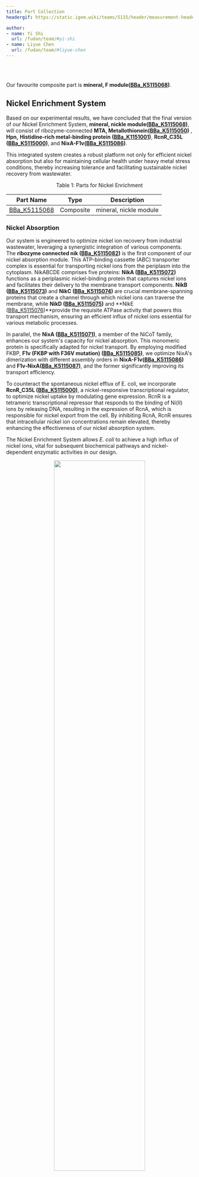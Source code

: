 ```yaml
---
title: Part Collection
headergif: https://static.igem.wiki/teams/5115/header/measurement-header.gif

author:
- name: Yi Shi
  url: /fudan/team/#yi-shi
- name: Liyue Chen
  url: /fudan/team/#liyue-chen
---
```


<br><br>

Our favourite composite part is **mineral, F module([BBa_K5115068](https://parts.igem.org/Part:BBa_K5115068))**.

## Nickel Enrichment System

Based on our experimental results, we have concluded that the final version of our Nickel Enrichment System, **mineral, nickle module([BBa_K5115068]([BBa_K5115068](https://parts.igem.org/Part:BBa_K5115068)))**, will consist of ribozyme-connected **MTA, Metallothionein([BBa_K5115050](https://parts.igem.org/Part:BBa_K5115050))** , **Hpn,** **Histidine-rich metal-binding protein ([BBa_K1151001](https://parts.igem.org/Part:BBa_K1151001))**, **RcnR_C35L ([BBa_K5115000](https://parts.igem.org/Part:BBa_K5115000))**, and **NixA-F1v([BBa_K5115086](https://parts.igem.org/Part:BBa_K5115086))**. 

This integrated system creates a robust platform not only for efficient nickel absorption but also for maintaining cellular health under heavy metal stress conditions, thereby increasing tolerance and facilitating sustainable nickel recovery from wastewater.

<div style="text-align: center;">
   <p>Table 1: Parts for Nickel Enrichment</p>
</div>

| Part Name                                                | Type      | Description             |
| -------------------------------------------------------- | --------- | ----------------------- |
| [BBa_K5115068](https://parts.igem.org/Part:BBa_K5115068) | Composite | mineral,  nickle module |

### Nickel Absorption

Our system is engineered to optimize nickel ion recovery from industrial wastewater, leveraging a synergistic integration of various components. The **ribozyme connected nik ([BBa_K5115082](https://parts.igem.org/Part:BBa_K5115082))** is the first component of our nickel absorption module. This ATP-binding cassette (ABC) transporter complex is essential for transporting nickel ions from the periplasm into the cytoplasm. NikABCDE comprises five proteins: **NikA ([BBa_K5115072](https://parts.igem.org/Part:BBa_K5115072))** functions as a periplasmic nickel-binding protein that captures nickel ions and facilitates their delivery to the membrane transport components. **NikB ([BBa_K5115073](https://parts.igem.org/Part:BBa_K5115073))** and **NikC ([BBa_K5115074](https://parts.igem.org/Part:BBa_K5115074))** are crucial membrane-spanning proteins that create a channel through which nickel ions can traverse the membrane, while **NikD ([BBa_K5115075](https://parts.igem.org/Part:BBa_K5115075))** and **NikE ([BBa_K5115076](https://parts.igem.org/Part:BBa_K5115076))**provide the requisite ATPase activity that powers this transport mechanism, ensuring an efficient influx of nickel ions essential for various metabolic processes.

In parallel, the **NixA ([BBa_K5115071](https://parts.igem.org/Part:BBa_K5115071))**, a member of the NiCoT family, enhances our system's capacity for nickel absorption. This monomeric protein is specifically adapted for nickel transport. By employing modified FKBP, **F1v (FKBP with F36V mutation) ([BBa_K5115085](https://parts.igem.org/Part:BBa_K5115085))**, we optimize NixA's dimerization with different assembly orders in **NixA-F1v([BBa_K5115086](https://parts.igem.org/Part:BBa_K5115086))** and **F1v-NixA([BBa_K5115087](https://parts.igem.org/Part:BBa_K5115087))**, and the former significantly improving its transport efficiency.

To counteract the spontaneous nickel efflux of E. coli, we incorporate **RcnR_C35L ([BBa_K5115000](https://parts.igem.org/Part:BBa_K5115000))**, a nickel-responsive transcriptional regulator, to optimize nickel uptake by modulating gene expression. RcnR is a tetrameric transcriptional repressor that responds to the binding of Ni(II) ions by releasing DNA, resulting in the expression of RcnA, which is responsible for nickel export from the cell. By inhibiting RcnA, RcnR ensures that intracellular nickel ion concentrations remain elevated, thereby enhancing the effectiveness of our nickel absorption system. 

The Nickel Enrichment System allows *E. coli* to achieve a high influx of nickel ions, vital for subsequent biochemical pathways and nickel-dependent enzymatic activities in our design.

<div style="text-align: center;" id="fig-1">
<img src="https://static.igem.wiki/teams/4765/wiki/czy/prap-1-czy.png"
style='width:70%'>
<br>
<div>
<p><small style="color: gray">Figure 1: Mechanistic Overview of Nickel Uptake.
   <br>
  This diagram illustrates the interaction and functions of the nik operon, NixA transporter, RcnR regulator, and NixA-F1v in facilitating nickel ion absorption <em>E. coli</em></small></p>
</div>
</div>

<div style="text-align: center;">
   <p>Table 2: Parts for Nickel Absorption</p>
</div>

| Part Name                                                | Type      | Description                                                  |
| -------------------------------------------------------- | --------- | ------------------------------------------------------------ |
| [BBa_K5115000](https://parts.igem.org/Part:BBa_K5115000) | Coding    | RcnR_C35L – nickel-responsive transcriptional regulator that modulates gene expression for nickel homeostasis. |
| [BBa_K5115050](https://parts.igem.org/Part:BBa_K5115050) | Coding    | Metallothionein from *Pisum sativum* for heavy metal binding, protecting cells from nickel toxicity. |
| [BBa_K5115071](https://parts.igem.org/Part:BBa_K5115071) | Coding    | NixA – nickel transporter, enhanced dimerization via FKBP for improved transport efficiency. |
| [BBa_K5115072](https://parts.igem.org/Part:BBa_K5115072) | Coding    | NikA – periplasmic nickel-binding protein, essential for nickel ion capture and delivery to transport components. |
| [BBa_K5115073](https://parts.igem.org/Part:BBa_K5115073) | Coding    | NikB – integral membrane protein that forms part of the transport channel for nickel ions. |
| [BBa_K5115074](https://parts.igem.org/Part:BBa_K5115074) | Coding    | NikC – integral membrane protein facilitating the movement of nickel ions across the membrane. |
| [BBa_K5115075](https://parts.igem.org/Part:BBa_K5115075) | Coding    | NikD – ATPase that powers the transporter, essential for the active transport of nickel ions. |
| [BBa_K5115076](https://parts.igem.org/Part:BBa_K5115076) | Coding    | NikE – ATP-binding component crucial for the proper functioning and assembly of the NikABCDE operon. |
| [BBa_K5115077](https://parts.igem.org/Part:BBa_K5115077) | Composite | ribozyme+RBS+nikA+stem-loop                                  |
| [BBa_K5115078](https://parts.igem.org/Part:BBa_K5115078) | Composite | ribozyme+RBS+nikB+stem-loop                                  |
| [BBa_K5115079](https://parts.igem.org/Part:BBa_K5115079) | Composite | ribozyme+RBS+nikC+stem-loop                                  |
| [BBa_K5115080](https://parts.igem.org/Part:BBa_K5115080) | Composite | ribozyme+RBS+nikD+stem-loop                                  |
| [BBa_K5115081](https://parts.igem.org/Part:BBa_K5115081) | Composite | ribozyme+RBS+nikE+stem-loop                                  |
| [BBa_K5115082](https://parts.igem.org/Part:BBa_K5115082) | Composite | ribozyme  connected nik - Post-transcriptional regulation element for the nik operon. |
| [BBa_K5115085](https://parts.igem.org/Part:BBa_K5115085) | Coding    | F1v (FKBP with F36V mutation) -                              |
| [BBa_K5115086](https://parts.igem.org/Part:BBa_K5115086) | Composite | NixA-F1v -                                                   |
| [BBa_K5115087](https://parts.igem.org/Part:BBa_K5115087) | Composite | F1v-NixA -                                                   |

### Nickel Tolerance

To enhance nickel tolerance in our engineered *E. coli*, we integrate **Hpn,** **Histidine-rich metal-binding protein ([BBa_K1151001](https://parts.igem.org/Part:BBa_K1151001)) **and **MTA, Metallothionein([BBa_K5115050](https://parts.igem.org/Part:BBa_K5115050))** leveraging their unique properties to mitigate nickel toxicity while optimizing absorption.

**Histidine-rich metal-binding protein ([BBa_K1151001](https://parts.igem.org/Part:BBa_K1151001))** , is a crucial component of our nickel tolerance strategy. This protein, derived from *Helicobacter pylori*, is characterized by its high histidine content. Its structure allows it to exist in various multimeric forms in solution. The primary function of Hpn is to bind nickel ions, with the ability to sequester up to five Ni²⁺ ions per monomer in a pH-dependent manner (optimal at pH 7.4). This property is essential for maintaining nickel homeostasis within the bacterial cell, especially in environments with elevated metal concentrations. By binding and storing excess nickel, Hpn prevents harmful interactions between nickel ions and cellular machinery, thereby promoting the survival and functionality of *E. coli* in nickel-rich conditions.

Our improved construct, **Ribozyme + RBS + Hpn + stem-loop([BBa_K5115036](https://parts.igem.org/Part:BBa_K5115036))**, is designed to enhance the expression of Hpn within our ribozyme-assisted polycistronic co-expression system. This system ensures robust expression of Hpn, facilitating effective nickel detoxification.

In addition to Hpn, we incorporate **MTA, Metallothionein([BBa_K5115050](https://parts.igem.org/Part:BBa_K5115050))** , sourced from *Pisum sativum*. MTA is a cysteine-rich protein known for its high binding affinity for various heavy metals, including nickel. By sequestering excess nickel ions, MTA further reduces the potential cytotoxic effects associated with elevated nickel levels. This dual strategy, combining Hpn and MTA, enhances the overall nickel absorptivity of our engineered bacteria while simultaneously minimizing the harmful effects of nickel accumulation.

Together, the synergistic action of **Ribozyme + RBS + Hpn + stem-loop([BBa_K5115036](https://parts.igem.org/Part:BBa_K5115036))**, and **MTA, Metallothionein([BBa_K5115050](https://parts.igem.org/Part:BBa_K5115050))** establishes a comprehensive tolerance mechanism. This integrated system not only supports the effective uptake of nickel ions but also ensures that *E. coli* can thrive in challenging environments characterized by fluctuating metal concentrations.

<div style="text-align: center;" id="fig-1">
<img src="https://static.igem.wiki/teams/4765/wiki/czy/prap-1-czy.png"
style='width:70%'>
<br>
<div>
<p><small style="color: gray">Figure 2: Mechanistic Overview of Nickel Tolerance.
   <br>
  This diagram illustrates the interaction and functions of the Hpn and MTA in facilitating nickel ion recovery and tolerance in <em>E. coli</em></small></p>
</div>
</div>

<div style="text-align: center;">
   <p>Table 3: Parts for Nickel Tolerance</p>
</div>

| Part Name                                                | Type   | Description                                                  |
| -------------------------------------------------------- | ------ | ------------------------------------------------------------ |
| [BBa_K5115050](https://parts.igem.org/Part:BBa_K5115050) | Coding | MTA, Metallothionein – cysteine-rich protein that binds excess nickel, reducing cytotoxicity and improving tolerance. |
| [BBa_K5115036](https://parts.igem.org/Part:BBa_K5115050) | Coding | Ribozyme + RBS + Hpn – histidine-rich protein that sequesters nickel ions, protecting cells from nickel toxicity. |

## Survival System

### Anti-phage

To ensure the viability of our engineered *E. coli* in semi-open environments, such as wastewater treatment facilities, we developed an Anti-phage Survival System utilizing **YejM(BBa_K5115070)**, a critical anti-adaptor protein. YejM plays a key role in regulating the synthesis of lipopolysaccharide (LPS), a major component of the *E. coli* outer membrane. By inhibiting the degradation of LpxC, an enzyme required for LPS biosynthesis, YejM ensures stable LPS levels, which in turn enhances the bacterial membrane's integrity. This stronger outer membrane serves as a protective barrier, reducing susceptibility to phage infection.

YejM competes with FtsH, a membrane-bound protease, for interaction with LapB, preventing FtsH from degrading LpxC. This mechanism indirectly elevates LPS production, fortifying the bacterial defense against environmental stressors, including phages.

To validate the anti-phage effectiveness of YejM, we introduced the YejM gene into *E. coli TG1* strains, which carry type IV pili required for infection by M13KO7 phages. We observed significantly fewer colonies in YejM-expressing strains on dual-antibiotic plates following phage exposure, indicating a marked reduction in phage infection. This suggests that increased LPS production creates a physical barrier, lowering the efficiency of phage binding and entry.

In conclusion, the system based on YejM provides a robust strategy to protect *E. coli* against phages in complex environments, ensuring the stable functionality of our MINERAL system for industrial applications.

<div style="text-align: center;">
   <p>Table 4: Parts for Anti-phage</p>
</div>

| Part Name                                                | Type   | Description                                                  |
| -------------------------------------------------------- | ------ | ------------------------------------------------------------ |
| [BBa_K5115070](https://parts.igem.org/Part:BBa_K5115070) | Coding | YejM – anti-adaptor protein that regulates LPS synthesis, indirectly improving *E. coli* survival and enhancing phage resistance. |

### Anti-freeze & Anti-UV

Our engineered *E. coli* strains, optimized for nickel absorption, require resilient survival mechanisms to flourish in demanding working conditions. The integration of Anti-freeze and Anti-UV modules is essential for various reasons. We extend our sincere gratitude to **[Fudan iGEM 2023](https://2023.igem.wiki/fudan/part-collection/#survival-system)** for providing the plasmids that enhance our strains' anti-freeze and anti-desiccation capabilities.

The Anti-freeze module includes the protein **AnAFP ([BBa_K4765015](https://parts.igem.org/Part:BBa_K4765015))**, which enhances resistance to freezing temperatures. Additionally, we have incorporated the *H. ex* mtSSB protein, derived from tardigrades. This protein provides anti-desiccation properties, ensuring robust survival in harsh conditions.

For Anti-desiccation, we utilize the protein **SAHS protein ([BBa_K2306003](https://parts.igem.org/Part:BBa_K2306003))**, which is essential for preventing cell damage in dry environments. This capability is critical for maintaining bacterial viability during periods of low moisture, which may occur in industrial processes.

Together, these modules enhance the *E. coli*'s resilience, allowing it to withstand extreme cold and desiccation, which are vital for successful colonization and operation in extraterrestrial and challenging terrestrial environments.

## Microparticle System

The Microparticle System aims to create a specialized microenvironment within *E. coli* for the effective reduction of bioaccumulated nickel ions into nickel microparticles. Central to this process is Ni/Fe hydrogenase, a key enzyme that facilitates the transition of nickel ions into metallic nanoparticles through a reversible catalytic reaction.

Based on our experimental results, we have concluded that the final version of our Microparticle System, will consist of the hydrogenase-related components essential for nickel reduction including **mineral, F module ([BBa_K5115067](https://parts.igem.org/Part:BBa_K5115067))**, which includes the part **hox and hyp, with EP targeted hoxF([BBa_K5115063](https://parts.igem.org/Part:BBa_K5115063))** and **cso, without csoS3([BBa_K5115065](https://parts.igem.org/Part:BBa_K5115065))**, while the alternative, **mineral, U module ([BBa_K5115066](https://parts.igem.org/Part:BBa_K5115066))**has been set aside due to its lesser efficacy in our trials.

This integrated system provides a reliable framework for the effective reduction of nickel ions into less harmful forms, promoting not only efficient nickel recovery but also enhancing the resilience of our engineered *E. coli* strains in challenging environmental conditions.

<div style="text-align: center;">
   <p>Table5: Parts for Microparticle System</p>
</div>

| Part Name                                                | Type      | Description       |
| -------------------------------------------------------- | --------- | ----------------- |
| [BBa_K5115066](https://parts.igem.org/Part:BBa_K5115066) | Composite | mineral, U module |
| [BBa_K5115067](https://parts.igem.org/Part:BBa_K5115067) | Composite | mineral, F module |

### Hydrogenase-Mediated Nickel Ion Reduction

The hydrogenase component of our microparticle system plays a crucial role in the bioconversion of nickel ions into nickel microparticles. This system incorporates several key parts, including the **hox and hyp operon([BBa_K5115020](https://parts.igem.org/Part:BBa_K5115020))** to enhance functionality and efficiency.

The **hox operon** consists of multiple genes that work collaboratively to facilitate hydrogen production and nickel reduction. **hoxF ([BBa_K5115001](https://parts.igem.org/Part:BBa_K5115001))** encodes the core hydrogenase subunit, which catalyzes the conversion of protons and electrons into molecular hydrogen. This process is crucial for providing the reducing power needed for nickel ion reduction. The subunits **hoxU ([BBa_K5115003](https://parts.igem.org/Part:BBa_K5115003))**, **hoxY ([BBa_K5115004](https://parts.igem.org/Part:BBa_K5115004))**, **hoxH ([BBa_K5115005](https://parts.igem.org/Part:BBa_K5115005))**, **hoxW ([BBa_K5115006](https://parts.igem.org/Part:BBa_K5115006))**, and **hoxI ([BBa_K5115007](https://parts.igem.org/Part:BBa_K5115007))** contribute to the stability, electron transfer, and assembly of the hydrogenase complex, ensuring its optimal performance during nickel reduction.

The **hyp operon** plays a critical role in the maturation of hydrogenase, with **hypA ([BBa_K5115008](https://parts.igem.org/Part:BBa_K5115008))**, **hypB ([BBa_K5115009](https://parts.igem.org/Part:BBa_K5115009))**, and **hypF ([BBa_K5115010](https://parts.igem.org/Part:BBa_K5115010))** working together to facilitate the delivery of the necessary nickel cofactor to the enzyme. Specifically, hypA and **hypB** are involved in nickel binding and transport, ensuring that the hydrogenase subunits receive the required metal ions for optimal activity. HypF assists in the assembly of the hydrogenase complex by stabilizing its structure during maturation.

Through the synergistic integration of the hox and hyp operon, our system effectively enhances hydrogen production and enables the reduction of nickel ions into nanoparticles, thereby maximizing the efficiency of nickel recovery from industrial wastewater.

<div style="text-align: center;">
   <p>Table 6: Parts for Hydrogenase-Mediated Nickel Ion Reduction</p>
</div>

| Part Name                                                | Type      | Description                                   |
| -------------------------------------------------------- | --------- | --------------------------------------------- |
| [BBa_K5115001](https://parts.igem.org/Part:BBa_K5115001) | Coding    | hoxF                                          |
| [BBa_K5115003](https://parts.igem.org/Part:BBa_K5115003) | Coding    | hoxU                                          |
| [BBa_K5115004](https://parts.igem.org/Part:BBa_K5115004) | Coding    | hoxY                                          |
| [BBa_K5115005](https://parts.igem.org/Part:BBa_K5115005) | Coding    | hoxH                                          |
| [BBa_K5115006](https://parts.igem.org/Part:BBa_K5115006) | Coding    | hoxW                                          |
| [BBa_K5115007](https://parts.igem.org/Part:BBa_K5115007) | Coding    | hoxI                                          |
| [BBa_K5115008](https://parts.igem.org/Part:BBa_K5115008) | Coding    | hypA                                          |
| [BBa_K5115009](https://parts.igem.org/Part:BBa_K5115009) | Coding    | hypB                                          |
| [BBa_K5115010](https://parts.igem.org/Part:BBa_K5115010) | Coding    | hypF                                          |
| [BBa_K5115011](https://parts.igem.org/Part:BBa_K5115011) | Composite | ribozyme+RBS+hoxF+stem-loop                   |
| [BBa_K5115012](https://parts.igem.org/Part:BBa_K5115012) | Composite | ribozyme+RBS+hoxU+stem-loop                   |
| [BBa_K5115013](https://parts.igem.org/Part:BBa_K5115013) | Composite | ribozyme+RBS+hoxY+stem-loop                   |
| [BBa_K5115014](https://parts.igem.org/Part:BBa_K5115014) | Composite | ribozyme+RBS+hoxH+stem-loop                   |
| [BBa_K5115015](https://parts.igem.org/Part:BBa_K5115015) | Composite | ribozyme+RBS+hoxW+stem-loop                   |
| [BBa_K5115016](https://parts.igem.org/Part:BBa_K5115016) | Composite | ribozyme+RBS+hoxI+stem-loop                   |
| [BBa_K5115017](https://parts.igem.org/Part:BBa_K5115017) | Composite | ribozyme+RBS+hypA+stem-loop                   |
| [BBa_K5115018](https://parts.igem.org/Part:BBa_K5115018) | Composite | ribozyme+RBS+hypB+stem-loop                   |
| [BBa_K5115018](https://parts.igem.org/Part:BBa_K5115018) | Composite | ribozyme+RBS+hypB+stem-loop                   |
| [BBa_K5115019](https://parts.igem.org/Part:BBa_K5115019) | Composite | ribozyme+RBS+hypF+stem-loop                   |
| [BBa_K5115020](https://parts.igem.org/Part:BBa_K5115020) | DNA       | hox and hyp operon                            |
| [BBa_K5115021](https://parts.igem.org/Part:BBa_K5115021) | DNA       | linker1 for hox and hyp                       |
| [BBa_K5115022](https://parts.igem.org/Part:BBa_K5115022) | DNA       | linker2 for hox and hyp                       |
| [BBa_K5115023](https://parts.igem.org/Part:BBa_K5115023) | DNA       | linker3 for hox and hyp                       |
| [BBa_K5115024](https://parts.igem.org/Part:BBa_K5115024) | DNA       | linker4 for hox and hyp                       |
| [BBa_K5115025](https://parts.igem.org/Part:BBa_K5115025) | DNA       | linker5 for hox and hyp                       |
| [BBa_K5115051](https://parts.igem.org/Part:BBa_K5115051) | Composite | ribozyme connected  hox and hyp               |
| [BBa_K5115052](https://parts.igem.org/Part:BBa_K5115052) | Composite | ribozyme connected hox and hyp, without  hoxF |
| [BBa_K5115053](https://parts.igem.org/Part:BBa_K5115053) | Composite | ribozyme connected hox and hyp, without  hoxU |

### α-carboxysomes Compartmentalization

Our system incorporates a carboxysome module designed to enhance the efficiency of nickel fixation and support nickel ion reduction processes. The carboxysome-related components are essential for the formation of these specialized organelles within *E. coli*.

The **csoS1A ([BBa_K5115030](https://parts.igem.org/Part:BBa_K5115030))**, **csoS1B ([BBa_K5115031](https://parts.igem.org/Part:BBa_K5115031))**, **csoS1C ([BBa_K5115030](https://parts.igem.org/Part:BBa_K5115031))**, **csoS1D ([BBa_K5115032](https://parts.igem.org/Part:BBa_K5115032))**, **csoS2 ([BBa_K5115026](https://parts.igem.org/Part:BBa_K5115026))**, and **csoS3 ([BBa_K5115027](https://parts.igem.org/Part:BBa_K5115027))** proteins are integral to the structural integrity of carboxysomes. These proteins form the shell of the carboxysome, providing a protective environment for carbon fixation enzymes.

Specifically, **csoS1A**, **csoS1B**, and **csoS1C** contribute to the outer layer of the carboxysome, while **csoS2** and **csoS3** play roles in stabilizing the shell structure, ensuring that the carboxysome remains intact under various cellular conditions. The inclusion of **csoS4A ([BBa_K5115055](https://parts.igem.org/Part:BBa_K5115055))** and **csoS4B ([BBa_K5115028](https://parts.igem.org/Part:BBa_K5115028))** further enhances the structural assembly and functionality of the carboxysome, facilitating the encapsulation of carbon fixation enzymes like RuBisCO.

In our design, we omitted the **csoS3 ([BBa_K5115027](https://parts.igem.org/Part:BBa_K5115027))** gene, as previous studies have shown that it is not essential for carboxysome assembly or function. While it does enhance carboxysome stability, its absence does not significantly affect shell formation or carbon fixation. Therefore, we chose to streamline our plasmid design by excluding this component while retaining the key structural proteins needed for effective carboxysome formation.

The components of the carboxysome module in our system are derived from a plasmid reported in the literature, which contains the genetic sequences necessary for the assembly and function of carboxysomes in *E. coli*. The overall design not only supports nickel ion reduction but also promotes enhanced carbon capture, thereby contributing to a more sustainable bioprocess.

<div style="text-align: center;">
   <p>Table 7: Parts for α-carboxysomes Compartmentalization</p>
</div>

| Part Name                                                | Type   | Description        |
| -------------------------------------------------------- | ------ | ------------------ |
| [BBa_K5115026](https://parts.igem.org/Part:BBa_K5115026) | Coding | csoS2              |
| [BBa_K5115027](https://parts.igem.org/Part:BBa_K5115027) | Coding | csoS3              |
| [BBa_K5115028](https://parts.igem.org/Part:BBa_K5115028) | Coding | csoS4B             |
| [BBa_K5115029](https://parts.igem.org/Part:BBa_K5115029) | Coding | csoS1C             |
| [BBa_K5115030](https://parts.igem.org/Part:BBa_K5115030) | Coding | csoS1A             |
| [BBa_K5115031](https://parts.igem.org/Part:BBa_K5115031) | Coding | csoS1B             |
| [BBa_K5115032](https://parts.igem.org/Part:BBa_K5115032) | Coding | csoS1D             |
| [BBa_K5115034](https://parts.igem.org/Part:BBa_K5115034) | DNA    | csoS operon        |
| [BBa_K5115044](https://parts.igem.org/Part:BBa_K5115044) | DNA    | linker1            |
| [BBa_K5115045](https://parts.igem.org/Part:BBa_K5115045) | DNA    | linker2            |
| [BBa_K5115046](https://parts.igem.org/Part:BBa_K5115046) | DNA    | linker3            |
| [BBa_K5115047](https://parts.igem.org/Part:BBa_K5115047) | DNA    | linker4            |
| [BBa_K5115048](https://parts.igem.org/Part:BBa_K5115048) | DNA    | linker5            |
| [BBa_K5115049](https://parts.igem.org/Part:BBa_K5115049) | DNA    | linker6            |
| [BBa_K5115055](https://parts.igem.org/Part:BBa_K5115055) | Coding | csoS4A             |
| [BBa_K5115065](https://parts.igem.org/Part:BBa_K5115065) | DNA    | cso, without csoS3 |

### Peptide Encapsulation

The Peptide Encapsulation (EP) module is designed to facilitate the effective encapsulation of enzymes within the carboxysome structure, enhancing the efficiency of biochemical reactions. **EP ([BBa_K5115002](https://parts.igem.org/Part:BBa_K5115002))**  serves as a linker that connects the target enzymes to the carboxysome, ensuring proper localization and functionality.

In our experimental design, EP is integrated into several composite parts, each serving a specific linking purpose. The part **hoxF fused with EP ([BBa_K5115058](https://parts.igem.org/Part:BBa_K5115058))** or **hoxU fused with EP ([BBa_K5115059](https://parts.igem.org/Part:BBa_K5115059))** combines the hoxF or hoxU gene, responsible for encoding a hydrogenase subunit, with EP, facilitating the targeted delivery of the hydrogenase into the carboxysome. 

The composite parts **ribozyme+RBS+hoxF-GS-EP+stem-loop ([BBa_K5115061](https://parts.igem.org/Part:BBa_K5115061))** and **ribozyme+RBS+hoxU-GS-EP+stem-loop ([BBa_K5115062](https://parts.igem.org/Part:BBa_K5115062))** both incorporate a ribozyme, ribosome binding site (RBS), and their respective hydrogenase genes (hoxF or hoxU) fused with EP and a stem-loop structure. This design ensures the efficient expression and encapsulation of the hydrogenase subunits within the carboxysome, promoting optimal enzyme functionality.

Additionally, the parts **hox and hyp, with EP targeted hoxF ([BBa_K5115063](https://parts.igem.org/Part:BBa_K5115063))** and **hox and hyp, with EP targeted hoxU ([BBa_K5115064](https://parts.igem.org/Part:BBa_K5115064))** contain the hox and hyp genes, with EP specifically targeting hoxF and hoxU, respectively, for encapsulation. This design allows for the coordinated expression and delivery of both hydrogenase and helper proteins within the carboxysome, facilitating efficient encapsulation and function.

By utilizing the EP module, our system can enhance enzyme activity and stability within the carboxysome, promoting efficient nickel ion reduction and carbon fixation processes.

<div style="text-align: center;">
   <p>Table 8: Parts for Peptide Encapsulation</p>
</div>

| Part Name                                                | Type      | Description                        |
| -------------------------------------------------------- | --------- | ---------------------------------- |
| [BBa_K5115002](https://parts.igem.org/Part:BBa_K5115002) | Coding    | EP                                 |
| [BBa_K5115058](https://parts.igem.org/Part:BBa_K5115058) | Coding    | hoxF fused with EP                 |
| [BBa_K5115059](https://parts.igem.org/Part:BBa_K5115059) | Composite | hoxU fused with EP                 |
| [BBa_K5115061](https://parts.igem.org/Part:BBa_K5115061) | Composite | ribozyme+RBS+hoxF-GS-EP+stem-loop  |
| [BBa_K5115062](https://parts.igem.org/Part:BBa_K5115062) | Composite | ribozyme+RBS+hoxU-GS-EP+stem-loop  |
| [BBa_K5115063](https://parts.igem.org/Part:BBa_K5115063) | Composite | hox and hyp, with EP targeted hoxF |
| [BBa_K5115064](https://parts.igem.org/Part:BBa_K5115064) | Composite | hox and hyp, with EP targeted hoxU |

In summary, the Microparticle System harnesses the collaborative power of hydrogenase enzymes, carboxysome compartments, and encapsulation peptides to drive an innovative approach for nickel reduction in *E. coli*. This integrated module not only advances the biotechnological potential of engineered microorganisms but also addresses environmental concerns related to nickel contamination by converting harmful ions into less toxic nanoparticles.

## Hydrogen supply System

To ensure an adequate supply of hydrogen for our engineered *E. coli* strains, we have established a symbiotic system that leverages cyanobacteria for hydrogen production. This approach is vital for providing the necessary hydrogen for hydrogenase-mediated nickel reduction. We are immensely grateful for the plasmids provided by Fudan iGEM 2023, including *CscB* ([BBa_K4115045](https://parts.igem.org/Part:BBa_K4115045)) and *SacC* ([BBa_K4115017](https://parts.igem.org/Part:BBa_K4115017)), provided by [ShanghaiTech-China iGEM 2023](https://2024.igem.wiki/shanghaitech-china/), which facilitate the integration of hydrogen production with our *E. coli* hydrogen utilization pathway.


## References